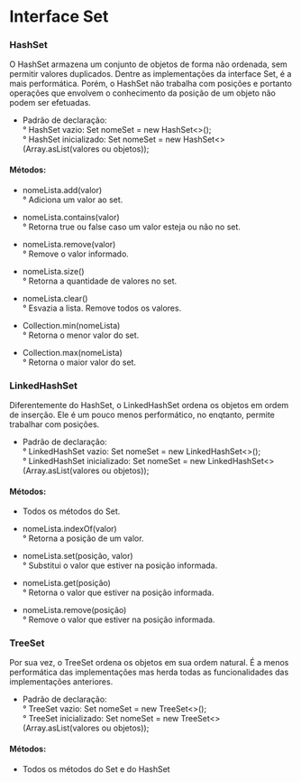 # Interface Set

### HashSet

O HashSet armazena um conjunto de objetos de forma não ordenada, sem permitir valores duplicados. Dentre as implementações da interface Set, é a mais performática. Porém, o HashSet não trabalha com posições e portanto operações que envolvem o conhecimento da posição de um objeto não podem ser efetuadas.

* Padrão de declaração: 
<br/>° HashSet vazio: Set<tipo> nomeSet = new HashSet<>();
<br/>° HashSet inicializado: Set<tipo> nomeSet = new HashSet<>(Array.asList(valores ou objetos));
  
#### Métodos: 
  
* nomeLista.add(valor)
<br/>° Adiciona um valor ao set.
  
* nomeLista.contains(valor)
<br/>° Retorna true ou false caso um valor esteja ou não no set.
  
* nomeLista.remove(valor)
<br/>° Remove o valor informado.
  
* nomeLista.size()
<br/>° Retorna a quantidade de valores no set.
  
* nomeLista.clear()
<br/>° Esvazia a lista. Remove todos os valores.
  
* Collection.min(nomeLista)
<br/>° Retorna o menor valor do set.
  
* Collection.max(nomeLista)
<br/>° Retorna o maior valor do set.
  
 ### LinkedHashSet
  
 Diferentemente do HashSet, o LinkedHashSet ordena os objetos em ordem de inserção. Ele é um pouco menos performático, no enqtanto, permite trabalhar com posições.
  
 * Padrão de declaração: 
<br/>° LinkedHashSet vazio: Set<tipo> nomeSet = new LinkedHashSet<>();
<br/>° LinkedHashSet inicializado: Set<tipo> nomeSet = new LinkedHashSet<>(Array.asList(valores ou objetos));
  
#### Métodos: 
  
* Todos os métodos do Set.
  
* nomeLista.indexOf(valor)
<br/>° Retorna a posição de um valor.
  
* nomeLista.set(posição, valor)
<br/>° Substitui o valor que estiver na posição informada.
  
* nomeLista.get(posição)
<br/>° Retorna o valor que estiver na posição informada.
  
* nomeLista.remove(posição)
<br/>° Remove o valor que estiver na posição informada.
 
### TreeSet
  
 Por sua vez, o TreeSet ordena os objetos em sua ordem natural. É a menos performática das implementações mas herda todas as funcionalidades das implementações anteriores.
  
 * Padrão de declaração: 
<br/>° TreeSet vazio: Set<tipo> nomeSet = new TreeSet<>();
<br/>° TreeSet inicializado: Set<tipo> nomeSet = new TreeSet<>(Array.asList(valores ou objetos));
  
#### Métodos: 
  
* Todos os métodos do Set e do HashSet

